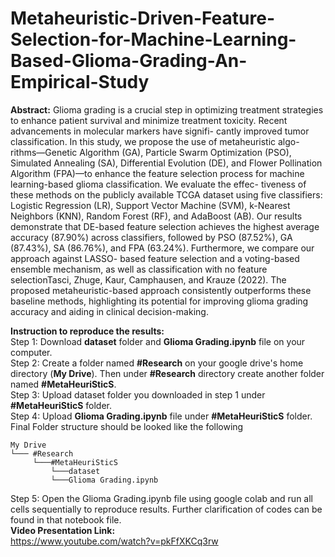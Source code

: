 # Metaheuristic-Driven-Feature-Selection-for-Machine-Learning-Based-Glioma-Grading-An-Empirical-Study
**Abstract:** Glioma grading is a crucial step in optimizing treatment strategies to enhance patient survival
and minimize treatment toxicity. Recent advancements in molecular markers have signifi-
cantly improved tumor classification. In this study, we propose the use of metaheuristic algo-
rithms—Genetic Algorithm (GA), Particle Swarm Optimization (PSO), Simulated Annealing
(SA), Differential Evolution (DE), and Flower Pollination Algorithm (FPA)—to enhance the
feature selection process for machine learning-based glioma classification. We evaluate the effec-
tiveness of these methods on the publicly available TCGA dataset using five classifiers: Logistic
Regression (LR), Support Vector Machine (SVM), k-Nearest Neighbors (KNN), Random Forest
(RF), and AdaBoost (AB). Our results demonstrate that DE-based feature selection achieves the
highest average accuracy (87.90%) across classifiers, followed by PSO (87.52%), GA (87.43%),
SA (86.76%), and FPA (63.24%). Furthermore, we compare our approach against LASSO-
based feature selection and a voting-based ensemble mechanism, as well as classification
with no feature selectionTasci, Zhuge, Kaur, Camphausen, and Krauze (2022). The proposed
metaheuristic-based approach consistently outperforms these baseline methods, highlighting
its potential for improving glioma grading accuracy and aiding in clinical decision-making.<br>

**Instruction to reproduce the results:<br>**
Step 1: Download **dataset** folder and **Glioma Grading.ipynb** file on your computer.<br>
Step 2: Create a folder named **#Research** on your google drive's home directory (**My Drive**). Then under **#Research** directory create another folder named **#MetaHeuriSticS**.<br>
Step 3: Upload dataset folder you downloaded in step 1 under **#MetaHeuriSticS** folder.<br>
Step 4: Upload **Glioma Grading.ipynb** file under **#MetaHeuriSticS** folder. Final Folder structure should be looked like the following<br>

```
My Drive
└─── #Research
     └───#MetaHeuriSticS
         └───dataset
         └───Glioma Grading.ipynb   

```
Step 5: Open the Glioma Grading.ipynb file using google colab and run all cells sequentially to reproduce results. Further clarification of codes can be found in that notebook file.<br>
**Video Presentation Link:<br>** https://www.youtube.com/watch?v=pkFfXKCq3rw
